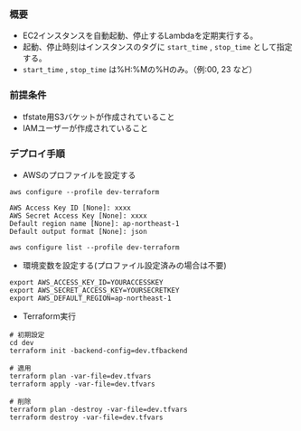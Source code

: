 ### 概要
* EC2インスタンスを自動起動、停止するLambdaを定期実行する。
* 起動、停止時刻はインスタンスのタグに `start_time` , `stop_time` として指定する。
* `start_time` , `stop_time` は%H:%Mの%Hのみ。（例:00, 23 など）

### 前提条件
* tfstate用S3バケットが作成されていること
* IAMユーザーが作成されていること

### デプロイ手順
- AWSのプロファイルを設定する
```
aws configure --profile dev-terraform

AWS Access Key ID [None]: xxxx
AWS Secret Access Key [None]: xxxx
Default region name [None]: ap-northeast-1
Default output format [None]: json

aws configure list --profile dev-terraform
```
- 環境変数を設定する(プロファイル設定済みの場合は不要)
```
export AWS_ACCESS_KEY_ID=YOURACCESSKEY
export AWS_SECRET_ACCESS_KEY=YOURSECRETKEY
export AWS_DEFAULT_REGION=ap-northeast-1

```

- Terraform実行
```
# 初期設定
cd dev
terraform init -backend-config=dev.tfbackend

# 適用
terraform plan -var-file=dev.tfvars
terraform apply -var-file=dev.tfvars

# 削除
terraform plan -destroy -var-file=dev.tfvars
terraform destroy -var-file=dev.tfvars
```
